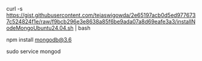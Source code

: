 curl -s https://gist.githubusercontent.com/tejaswigowda/2e65197acb0d5ed9776737c524824f1e/raw/f9bcb296e3e8638a85f6be9ada07a8d69eafe3a3/installNodeMongoUbuntu24.04.sh | bash

npm install mongodb@3.6

sudo service mongod 
